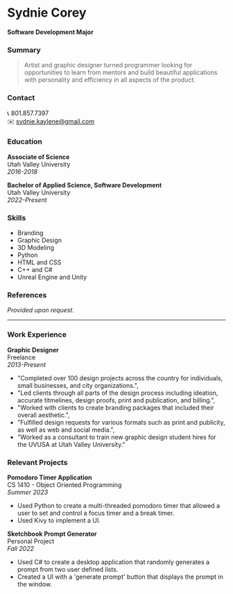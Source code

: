 # Sydnie Corey
**Software Development Major**

### Summary
>Artist and graphic designer turned programmer looking for opportunities to learn from mentors and build beautiful applications with personality and efficiency in all aspects of the product.


### Contact
:telephone_receiver: 801.857.7397  
:envelope: sydnie.kaylene@gmail.com

### Education
**Associate of Science**  
Utah Valley University  
*2016-2018*

**Bachelor of Applied Science, Software Development**  
Utah Valley University  
*2022-Present*

### Skills
- Branding 
- Graphic Design
- 3D Modeling
- Python
- HTML and CSS
- C++ and C#
- Unreal Engine and Unity

### References
*Provided upon request.*

---

### Work Experience
**Graphic Designer**  
Freelance  
*2013-Present*  
- "Completed over 100 design projects across the country for individuals, small businesses, and city organizations.",
- "Led clients through all parts of the design process including ideation, accurate titmelines, design proofs, print and publication, and billing.",
- "Worked with clients to create branding packages that included their overall aesthetic.",
- "Fulfilled design requests for various formats such as print and publicity, as well as web and social media.",
- "Worked as a consultant to train new graphic design student hires for the UVUSA at Utah Valley University."

### Relevant Projects
**Pomodoro Timer Application**  
CS 1410 - Object Oriented Programming  
*Summer 2023*  
- Used Python to create a multi-threaded pomodoro timer that allowed a user to set and control a focus timer and a break timer.
- Used Kivy to implement a UI.


**Sketchbook Prompt Generator**  
Personal Project  
*Fall 2022*  
- Used C# to create a desktop application that randomly generates a prompt from two user defined lists.
- Created a UI with a 'generate prompt' button that displays the prompt in the window.

